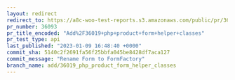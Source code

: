 ```yaml
---
layout: redirect
redirect_to: https://a8c-woo-test-reports.s3.amazonaws.com/public/pr/36093/api/index.html
pr_number: 36093
pr_title_encoded: "Add%2F36019+php+product+form+helper+classes"
pr_test_type: api
last_published: "2023-01-09 16:48:40 +0000"
commit_sha: 5140c2f2691fa56f25bbfa045be8428df7aca127
commit_message: "Rename Form to FormFactory"
branch_name: add/36019_php_product_form_helper_classes
---
```

